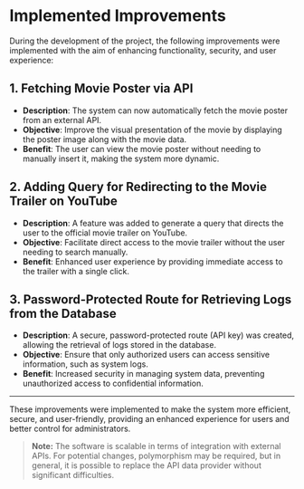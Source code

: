 # Implemented Improvements

During the development of the project, the following improvements were implemented with the aim of enhancing functionality, security, and user experience:

## 1. Fetching Movie Poster via API
- **Description**: The system can now automatically fetch the movie poster from an external API.
- **Objective**: Improve the visual presentation of the movie by displaying the poster image along with the movie data.
- **Benefit**: The user can view the movie poster without needing to manually insert it, making the system more dynamic.

## 2. Adding Query for Redirecting to the Movie Trailer on YouTube
- **Description**: A feature was added to generate a query that directs the user to the official movie trailer on YouTube.
- **Objective**: Facilitate direct access to the movie trailer without the user needing to search manually.
- **Benefit**: Enhanced user experience by providing immediate access to the trailer with a single click.

## 3. Password-Protected Route for Retrieving Logs from the Database
- **Description**: A secure, password-protected route (API key) was created, allowing the retrieval of logs stored in the database.
- **Objective**: Ensure that only authorized users can access sensitive information, such as system logs.
- **Benefit**: Increased security in managing system data, preventing unauthorized access to confidential information.

---
These improvements were implemented to make the system more efficient, secure, and user-friendly, providing an enhanced experience for users and better control for administrators.

> **Note:** The software is scalable in terms of integration with external APIs. For potential changes, polymorphism may be required, but in general, it is possible to replace the API data provider without significant difficulties.
